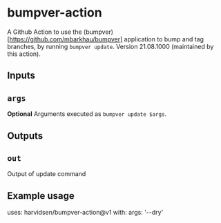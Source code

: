 # bumpver-action
A Github Action to use the (bumpver)[https://github.com/mbarkhau/bumpver] 
application to bump and tag branches, by running `bumpver update`.
Version 21.08.1000 (maintained by this action). 

## Inputs

## `args`

**Optional** Arguments executed as `bumpver update $args`.

## Outputs

## `out`

Output of update command

## Example usage

uses: harvidsen/bumpver-action@v1
with:
  args: '--dry'



